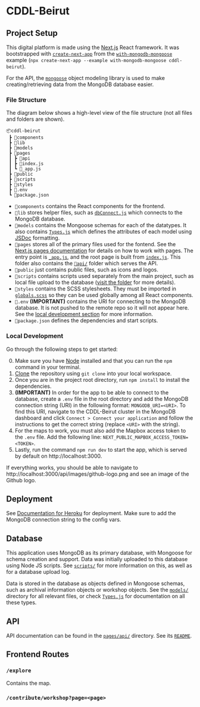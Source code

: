 # CDDL-Beirut
## Project Setup
This digital platform is made using the [Next.js](https://nextjs.org/) React framework. It was bootstrapped
with
[`create-next-app`](https://github.com/vercel/next.js/tree/canary/packages/create-next-app)
from the
[`with-mongodb-mongoose`](https://github.com/vercel/next.js/tree/canary/examples/with-mongodb-mongoose)
example (`npx create-next-app --example with-mongodb-mongoose cddl-beirut`).

For the API, the [`mongoose`](https://mongoosejs.com/) object modeling library
is used to make creating/retrieving data from the MongoDB database easier. 

### File Structure
The diagram below shows a high-level view of the file structure (not all files
and folders are shown).
```
📦cddl-beirut
 ┣ 📂components
 ┣ 📂lib
 ┣ 📂models
 ┣ 📂pages
 ┃ ┣ 📂api
 ┃ ┣ 📜index.js
 ┃ ┗ 📜_app.js
 ┣ 📂public
 ┣ 📂scripts
 ┣ 📂styles
 ┣ 📜.env
 ┗ 📜package.json
 ```

 * `📂components` contains the React components for the frontend.
 * `📂lib` stores helper files, such as [`dbConnect.js`](lib/dbConnect.js) which
   connects to the MongoDB database.
 * `📂models` contains the Mongoose schemas for each of the datatypes. It also
   contains [`Types.js`](models/Types.js) which defines the attributes of each
   model using [JSDoc](https://jsdoc.app/) formatting.
* `📂pages` stores all of the primary files used for the fontend. See the
  [Next.js pages documentation](https://nextjs.org/docs/basic-features/pages)
  for details on how to work with pages. The entry point is
  [`_app.js`](pages/_app.js), and the root page is built from
  [`index.js`](pages/index.js). This folder also contains the
  [`📂api/`](pages/api/) folder which serves the API.
* `📂public` just contains public files, such as icons and logos.
* `📂scripts` contains scripts used separately from the main project, such as
  local file upload to the database ([visit the folder](scripts/) for more
  details).
 * `📂styles` contains the SCSS stylesheets. They must be imported in
   [`globals.scss`](styles/globals.scss) so they can be used globally among all
   React components.
* `📜.env` **(IMPORTANT)** contains the URI for connecting to the MongoDB
  database. It is not pushed to the remote repo so it will not appear here. See
  the [local development section](#local-development) for more information.
* `📜package.json` defines the dependencies and start scripts.


### Local Development
Go through the following steps to get started:

0. Make sure you have [Node](https://nodejs.org/en/download/) installed and that
   you can run the `npm` command in your terminal.
1. [Clone](https://docs.github.com/en/repositories/creating-and-managing-repositories/cloning-a-repository)
the repository using `git clone` into your local workspace.
2. Once you are in the project root directory, run `npm install` to install the
   dependencies. 
3. **(IMPORTANT)** In order for the app to be able to connect to the database,
   create a `.env` file in the root directory and add the MongoDB connection
   string (URI) in the following format: `MONGODB_URI=<URI>`. To find this URI,
   navigate to the CDDL-Beirut cluster in the MongoDB dashboard and click
   `Connect > Connect your application` and follow the instructions to get the
   correct string (replace `<URI>` with the string).
4. For the maps to work, you must also add the Mapbox access token to the `.env`
   file. Add the following line: `NEXT_PUBLIC_MAPBOX_ACCESS_TOKEN=<TOKEN>`.
5. Lastly, run the command `npm run dev` to start the app, which is served by
   default on http://localhost:3000.

If everything works, you should be able to navigate to
http://localhost:3000/api/images/github-logo.png and see an image of the Github
logo.

## Deployment
See [Documentation for
Heroku](https://civic-data-design-lab.github.io/CDDL-Wiki/LCAU%20&%20CDDL%20Engineering%20Wiki%20530f30eb6f734518bc2c11f9c67d9863/Documentation%20for%20Heroku%200c9064ea27b44e459ef9843b7414fa95.html)
for deployment. Make sure to add the MongoDB connection string to the config
vars.

## Database
This application uses MongoDB as its primary database, with Mongoose for schema
creation and support. Data was initially uploaded to this database using Node JS
scripts. See [`scripts/`](scripts/) for more information on this, as well as for
a database upload log. 

Data is stored in the database as objects defined in Mongoose schemas, such as
archival information objects or workshop objects. See the [`models/`](models/)
directory for all relevant files, or check [`Types.js`](models/Types.js) for
documentation on all these types.
## API
API documentation can be found in the [`pages/api/`](pages/api/) directory. See
its [`README`](pages/api/README.md).


## Frontend Routes
### `/explore` 
Contains the map.

### `/contribute/workshop?page=<page>`
